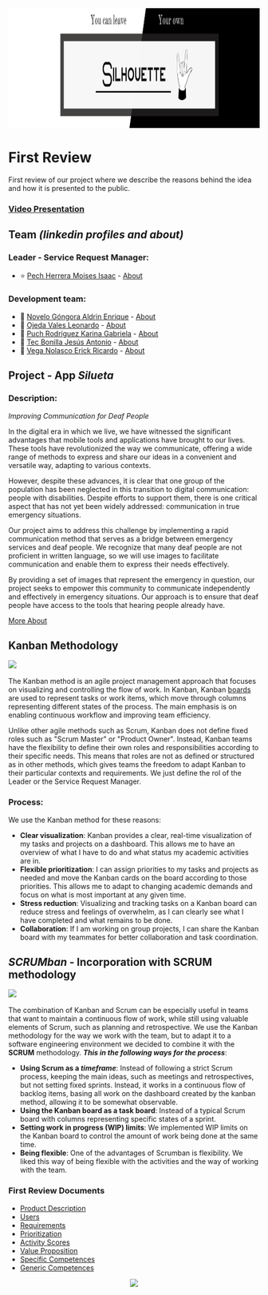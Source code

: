 <img src="/Assets/newbanner.png" width="1100" height="240"/>

# First Review
First review of our project where we describe the reasons behind the idea and how it is presented to the public.
### [Video Presentation](https://drive.google.com/drive/folders/1nZxczewTDJTw0zMCW506SgOML31NQd6E?usp=sharing)

## Team *(linkedin profiles and about)*
### Leader - Service Request Manager:
- :star: [Pech Herrera Moises Isaac](https://www.linkedin.com/in/moises-isaac-pech-herrera-994946206/) - [About](/about/about_isaac.md)

### Development team:
- :star2: [Novelo Góngora Aldrin Enrique](https://mx.linkedin.com/in/aldrin-novelo-gongora-1845b128a) - [About](/about/about_aldrin.md)
- :star2: [Ojeda Vales Leonardo](https://www.linkedin.com/in/leonardo-ojeda-vales-a5803628a/) - [About](/about/about_leo.md)
- :star2: [Puch Rodríguez Karina Gabriela](https://www.linkedin.com/in/karina-gabriela-puch-rodr%C3%ADguez-74922728a) - [About](/about/about_karo.md)
- :star2: [Tec Bonilla Jesús Antonio](https://www.linkedin.com/in/jes%C3%BAs-tec-20b25428a/) - [About](/about/about_jesus.md)
- :star2: [Vega Nolasco Erick Ricardo](https://www.linkedin.com/in/erick-vega-6b622428a/) - [About](/about/about_erick.md)

## Project - App *Silueta*
### Description:
*Improving Communication for Deaf People*

In the digital era in which we live, we have witnessed the significant advantages that mobile tools and applications have brought to our lives. These tools have revolutionized the way we communicate, offering a wide range of methods to express and share our ideas in a convenient and versatile way, adapting to various contexts.

However, despite these advances, it is clear that one group of the population has been neglected in this transition to digital communication: people with disabilities. Despite efforts to support them, there is one critical aspect that has not yet been widely addressed: communication in true emergency situations. 

Our project aims to address this challenge by implementing a rapid communication method that serves as a bridge between emergency services and deaf people. We recognize that many deaf people are not proficient in written language, so we will use images to facilitate communication and enable them to express their needs effectively.

By providing a set of images that represent the emergency in question, our project seeks to empower this community to communicate independently and effectively in emergency situations. Our approach is to ensure that deaf people have access to the tools that hearing people already have.

[More About](/Artifacts/propuesta.Silueta.equipo1.pdf)

## Kanban Methodology
<img src="https://assets-global.website-files.com/59e16042ec229e00016d3a66/60133af6e7f3a2276a88e2c0_kanban-vs-gantt-listing.gif"/>

The Kanban method is an agile project management approach that focuses on visualizing and controlling the flow of work. In Kanban, Kanban [boards](https://github.com/users/Isaaacccccc/projects/3) are used to represent tasks or work items, which move through columns representing different states of the process. The main emphasis is on enabling continuous workflow and improving team efficiency.

Unlike other agile methods such as Scrum, Kanban does not define fixed roles such as "Scrum Master" or "Product Owner". Instead, Kanban teams have the flexibility to define their own roles and responsibilities according to their specific needs. This means that roles are not as defined or structured as in other methods, which gives teams the freedom to adapt Kanban to their particular contexts and requirements. We just define the rol of the Leader or the Service Request Manager.

### Process: 
We use the Kanban method for these reasons:

- **Clear visualization**: Kanban provides a clear, real-time visualization of my tasks and projects on a dashboard. This allows me to have an overview of what I have to do and what status my academic activities are in.
- **Flexible prioritization**: I can assign priorities to my tasks and projects as needed and move the Kanban cards on the board according to those priorities. This allows me to adapt to changing academic demands and focus on what is most important at any given time.
- **Stress reduction**: Visualizing and tracking tasks on a Kanban board can reduce stress and feelings of overwhelm, as I can clearly see what I have completed and what remains to be done.
- **Collaboration**: If I am working on group projects, I can share the Kanban board with my teammates for better collaboration and task coordination.

## *SCRUMban* - Incorporation with SCRUM methodology
<img src="https://www.simplilearn.com/ice9/free_resources_article_thumb/What_is_Scrumban.jpg" />

The combination of Kanban and Scrum can be especially useful in teams that want to maintain a continuous flow of work, while still using valuable elements of Scrum, such as planning and retrospective.
We use the Kanban methodology for the way we work with the team, but to adapt it to a software engineering environment we decided to combine it with the **SCRUM** methodology. ***This in the following ways for the process***:

- **Using Scrum as a *timeframe***: Instead of following a strict Scrum process, keeping the main ideas, such as meetings and retrospectives, but not setting fixed sprints. Instead, it works in a continuous flow of backlog items, basing all work on the dashboard created by the kanban method, allowing it to be somewhat observable.
- **Using the Kanban board as a task board**: Instead of a typical Scrum board with columns representing specific states of a sprint.
- **Setting work in progress (WIP) limits**: We implemented WIP limits on the Kanban board to control the amount of work being done at the same time.
- **Being flexible**: One of the advantages of Scrumban is flexibility. We liked this way of being flexible with the activities and the way of working with the team.

### First Review Documents
- [Product Description](/description_product.md)
- [Users](/Artifacts/Users.md)
- [Requirements](/Artifacts/requirements.md)
- [Prioritization](/Artifacts/prioritization.md)
- [Activity Scores](https://github.com/users/Isaaacccccc/projects/3)
- [Value Proposition](/Artifacts/valueproposition.md)
- [Specific Competences](/Artifacts/specific_competences.md)
- [Generic Competences](/Artifacts/generic_competences.md)

<p align="center">
  <img src="https://media.giphy.com/media/5nbbxRphKVoRow6PYD/giphy.gif">
</p>
